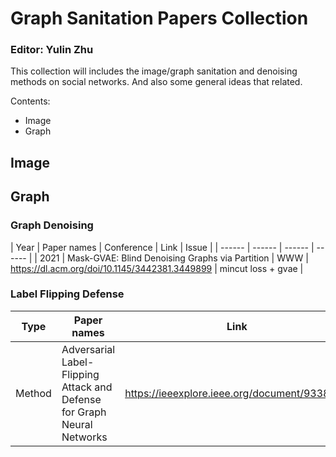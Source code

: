 # Graph Sanitation Papers Collection
### Editor: Yulin Zhu
This collection will includes the image/graph sanitation and denoising methods on social networks. And also some general ideas that related.  

Contents:
- Image
- Graph

## Image
## Graph
### Graph Denoising

| Year | Paper names | Conference | Link | Issue |
| ------ | ------ | ------ | ------ |
| 2021 | Mask-GVAE: Blind Denoising Graphs via Partition | WWW | https://dl.acm.org/doi/10.1145/3442381.3449899 | mincut loss + gvae |

### Label Flipping Defense

| Type | Paper names | Link |
| ------ | ------ | ------|
|Method|Adversarial Label-Flipping Attack and Defense for Graph Neural Networks|https://ieeexplore.ieee.org/document/9338299|

